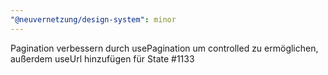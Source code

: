 ```yaml
---
"@neuvernetzung/design-system": minor
---
```


Pagination verbessern durch usePagination um controlled zu ermöglichen, außerdem useUrl hinzufügen für State #1133
